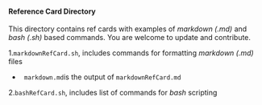 #### Reference Card Directory

This directory contains ref cards with examples of _markdown (.md)_ and _bash (.sh)_ based commands.
You are welcome to update and contribute.  

1.``` markdownRefCard.sh ```, includes commands for formatting _markdown (.md)_ files 

* ``` markdown.md```is the output of ``` markdownRefCard.md ``` 
	 
2.``` bashRefCard.sh ```, includes list of commands for _bash_ scripting  

